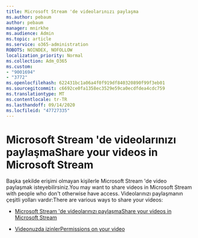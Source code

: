 ```yaml
---
title: Microsoft Stream 'de videolarınızı paylaşma
ms.author: pebaum
author: pebaum
manager: mnirkhe
ms.audience: Admin
ms.topic: article
ms.service: o365-administration
ROBOTS: NOINDEX, NOFOLLOW
localization_priority: Normal
ms.collection: Adm_O365
ms.custom:
- "9001694"
- "3772"
ms.openlocfilehash: 622431bc1a06a4f0f919df840320890f99f3eb01
ms.sourcegitcommit: c6692ce0fa1358ec3529e59ca0ecdfdea4cdc759
ms.translationtype: MT
ms.contentlocale: tr-TR
ms.lasthandoff: 09/14/2020
ms.locfileid: "47727335"
---
```

# <a name="share-your-videos-in-microsoft-stream"></a><span data-ttu-id="1d33c-102">Microsoft Stream 'de videolarınızı paylaşma</span><span class="sxs-lookup"><span data-stu-id="1d33c-102">Share your videos in Microsoft Stream</span></span>

<span data-ttu-id="1d33c-103">Başka şekilde erişimi olmayan kişilerle Microsoft Stream 'de video paylaşmak isteyebilirsiniz.</span><span class="sxs-lookup"><span data-stu-id="1d33c-103">You may want to share videos in Microsoft Stream with people who don't otherwise have access.</span></span> <span data-ttu-id="1d33c-104">Videolarınızı paylaşmanın çeşitli yolları vardır:</span><span class="sxs-lookup"><span data-stu-id="1d33c-104">There are various ways to share your videos:</span></span>

- [<span data-ttu-id="1d33c-105">Microsoft Stream 'de videolarınızı paylaşma</span><span class="sxs-lookup"><span data-stu-id="1d33c-105">Share your videos in Microsoft Stream</span></span>](https://docs.microsoft.com/stream/portal-share-video)

- [<span data-ttu-id="1d33c-106">Videonuzda izinler</span><span class="sxs-lookup"><span data-stu-id="1d33c-106">Permissions on your video</span></span>](https://docs.microsoft.com/stream/portal-share-video#permissions-on-your-video)
